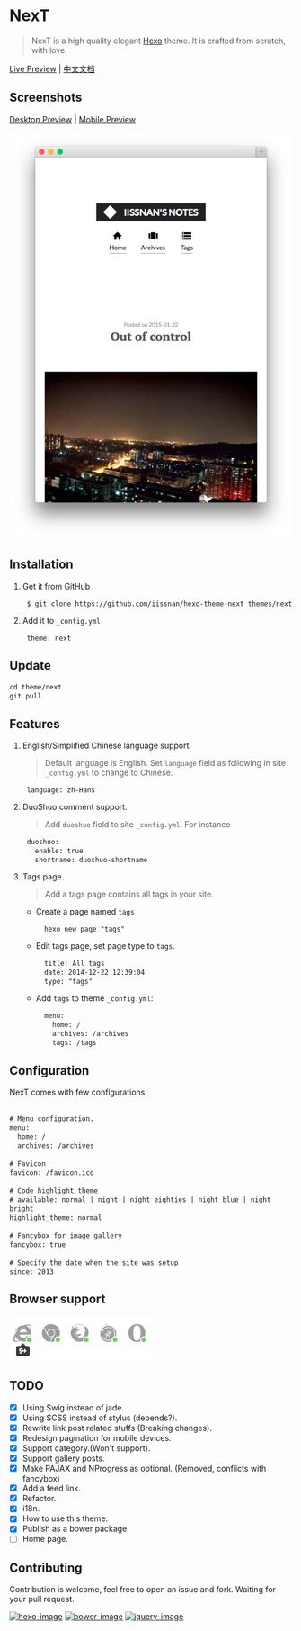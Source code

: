 # NexT

> NexT is a high quality elegant [Hexo](http://hexo.io) theme. It is crafted from scratch, with love.


[Live Preview](http://notes.iissnan.com)  |  [中文文档](README-zh.md)

## Screenshots

[Desktop Preview](screenshots/desktop.png) | [Mobile Preview](screenshots/mobile.png)


![Mobile Preview](screenshots/mobile.png)


## Installation

1. Get it from GitHub

        $ git clone https://github.com/iissnan/hexo-theme-next themes/next

2. Add it to `_config.yml`

        theme: next


## Update

```
cd theme/next
git pull
```

## Features

1. English/Simplified Chinese language support.

    > Default language is English.
    > Set `language` field as following in site `_config.yml` to change to Chinese.

        language: zh-Hans

2. DuoShuo comment support.

    > Add `duoshuo` field to site `_config.yml`. For instance

        duoshuo:
          enable: true
          shortname: duoshuo-shortname

3. Tags page.

    > Add a tags page contains all tags in your site.

    - Create a page named `tags`

            hexo new page "tags"

    - Edit tags page, set page type to `tags`.

            title: All tags
            date: 2014-12-22 12:39:04
            type: "tags"

    - Add `tags` to theme `_config.yml`:

            menu:
              home: /
              archives: /archives
              tags: /tags


## Configuration

NexT comes with few configurations.

```

# Menu configuration.
menu:
  home: /
  archives: /archives

# Favicon
favicon: /favicon.ico

# Code highlight theme
# available: normal | night | night eighties | night blue | night bright
highlight_theme: normal

# Fancybox for image gallery
fancybox: true

# Specify the date when the site was setup
since: 2013

```

## Browser support

![Browser support](screenshots/browser-support.png)


## TODO

- [x] Using Swig instead of jade.
- [x] Using SCSS instead of stylus (depends?).
- [x] Rewrite link post related stuffs (Breaking changes).
- [x] Redesign pagination for mobile devices.
- [x] Support category.(Won't support).
- [x] Support gallery posts.
- [x] Make PAJAX and NProgress as optional. (Removed, conflicts with fancybox)
- [x] Add a feed link.
- [x] Refactor.
- [x] i18n.
- [x] How to use this theme.
- [x] Publish as a bower package.
- [ ] Home page.

## Contributing

Contribution is welcome, feel free to open an issue and fork. Waiting for your pull request.

[![hexo-image]][hexo-url]
[![bower-image]][bower-url]
[![jquery-image]][jquery-url]

[hexo-image]: http://img.shields.io/badge/Hexo-2.4+-2BAF2B.svg?style=flat-square
[hexo-url]: http://hexo.io
[bower-image]: http://img.shields.io/badge/Bower-*-2BAF2B.svg?style=flat-square
[bower-url]: http://bower.io
[jquery-image]: https://img.shields.io/badge/jquery-1.9-blue.svg?style=flat-square
[jquery-url]: http://jquery.com/